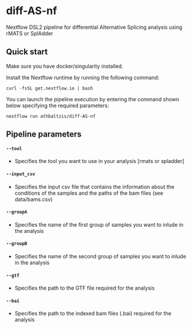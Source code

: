 # diff-AS-nf
Nextflow DSL2 pipeline for differential Alternative Splicing analysis using rMATS or SplAdder

## Quick start

Make sure you have docker/singularity installed.

Install the Nextflow runtime by running the following command:

`curl -fsSL get.nextflow.io | bash`

You can launch the pipeline execution by entering the command shown below specifying the required parameters:

`nextflow run athbaltzis/diff-AS-nf`

## Pipeline parameters

#### `--tool`

 - Specifies the tool you want to use in your analysis [rmats or spladder]

#### `--input_csv`

 - Specifies the input csv file that contains the information about the conditions of the samples and the paths of the bam files (see data/bams.csv)

#### `--groupA`

 - Specifies the name of the first group of samples you want to inlude in the analysis

#### `--groupB`

 - Specifies the name of the second group of samples you want to inlude in the analysis

#### `--gtf`

 - Specifies the path to the GTF file required for the analysis

#### `--bai`

 - Specifies the path to the indexed bam files (.bai) required for the analysis
